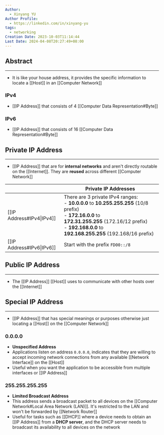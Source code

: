 ```yaml
---
Author:
  - Xinyang YU
Author Profile:
  - https://linkedin.com/in/xinyang-yu
tags:
  - networking
Creation Date: 2023-10-03T11:14:44
Last Date: 2024-04-08T20:27:49+08:00
---
```

## Abstract
---
- It is like your house address, it provides the specific information to locate a [[Host]] in an [[Computer Network]]


### IPv4
- [[IP Address]] that consists of 4 [[Computer Data Representation#Byte]]

### IPv6
- [[IP Address]] that consists of 16 [[Computer Data Representation#Byte]]



## Private IP Address
---
- [[IP Address]] that are for **internal networks** and aren't directly routable on the [[Internet]]. They are **reused** across different [[Computer Network]]


|                           | Private IP Addresses                                                                                                                                                                                                |
| ------------------------- | ------------------------------------------------------------------------------------------------------------------------------------------------------------------------------------------------------------------- |
| [[IP Address#IPv4\|IPv4]] | There are 3 private IPv4 ranges:<br>- **10.0.0.0** to **10.255.255.255** (10/8 prefix)<br>- **172.16.0.0** to **172.31.255.255** (172.16/12 prefix)<br>- **192.168.0.0** to **192.168.255.255** (192.168/16 prefix) |
| [[IP Address#IPv6\|IPv6]] | Start with the prefix `FD00::/8`                                                                                                                                                                                    |


## Public IP Address
---
- The [[IP Address]] [[Host]] uses to communicate with other hosts over the [[Internet]]


## Special IP Address
---
- [[IP Address]] that has special meanings or purposes otherwise just locating a [[Host]] on the [[Computer Network]]

### 0.0.0.0
- **Unspecified Address**
- Applications listen on address ``0.0.0.0``,  indicates that they are willing to accept incoming network connections from any available [[Network Interface]] on the [[Host]]
- Useful when you want the application to be accessible from multiple interfaces or [[IP Address]]

### 255.255.255.255
- **Limited Broadcast Address**
- This address sends a broadcast packet to all devices on the [[Computer Network#Local Area Network (LAN)]]. It's restricted to the LAN and won't be forwarded by [[Network Router]]
- Useful for tasks such as [[DHCP]] where a device needs to obtain an [[IP Address]] from a **DHCP server**, and the DHCP server needs to broadcast its availability to all devices on the network